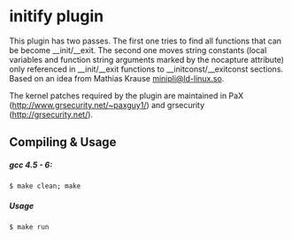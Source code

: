 initify plugin
=============

This plugin has two passes. The first one tries to find all functions that
can be become __init/__exit. The second one moves string constants
(local variables and function string arguments marked by
the nocapture attribute) only referenced in __init/__exit functions
to __initconst/__exitconst sections.
Based on an idea from Mathias Krause <minipli@ld-linux.so>.

The kernel patches required by the plugin are maintained in PaX (http://www.grsecurity.net/~paxguy1/) and grsecurity (http://grsecurity.net/).

Compiling & Usage
-----------------

##### gcc 4.5 - 6:

```shell
$ make clean; make
```

##### Usage

```shell
$ make run
```
